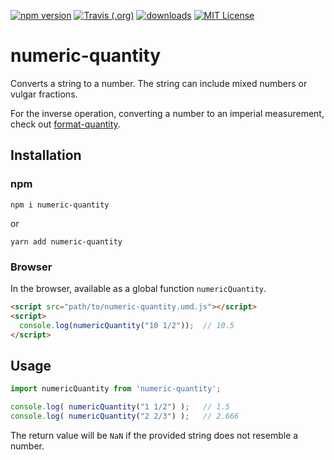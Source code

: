 [![npm version](https://badge.fury.io/js/numeric-quantity.svg)](//npmjs.com/package/numeric-quantity)
[![Travis (.org)](https://img.shields.io/travis/jakeboone02/numeric-quantity)](https://travis-ci.org/jakeboone02/numeric-quantity)
[![downloads](https://img.shields.io/npm/dm/numeric-quantity.svg)](http://npm-stat.com/charts.html?package=numeric-quantity&from=2015-08-01)
[![MIT License](https://img.shields.io/npm/l/numeric-quantity.svg)](http://opensource.org/licenses/MIT)

# numeric-quantity

Converts a string to a number. The string can include mixed numbers or vulgar fractions.

For the inverse operation, converting a number to an imperial measurement, check out [format-quantity](https://www.npmjs.com/package/format-quantity).

## Installation

### npm

```
npm i numeric-quantity
```

or

```
yarn add numeric-quantity
```

### Browser

In the browser, available as a global function `numericQuantity`.

```html
<script src="path/to/numeric-quantity.umd.js"></script>
<script>
  console.log(numericQuantity("10 1/2"));  // 10.5
</script>
```

## Usage

```js
import numericQuantity from 'numeric-quantity';

console.log( numericQuantity("1 1/2") );   // 1.5
console.log( numericQuantity("2 2/3") );   // 2.666
```

The return value will be `NaN` if the provided string does not resemble a number.
